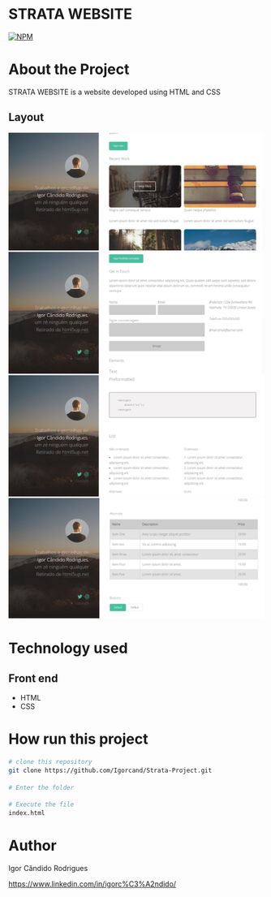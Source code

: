 # STRATA WEBSITE
[![NPM](https://img.shields.io/npm/l/react)](https://github.com/Igorcand/Strata-Project/blob/master/LICENSE) 

# About the Project
STRATA WEBSITE is a website developed using HTML and CSS


## Layout 
![Mobile 1](https://github.com/Igorcand/Strata-Project/blob/master/assets/foto1.png) 
![Mobile 2](https://github.com/Igorcand/Strata-Project/blob/master/assets/foto2.png)
![Mobile 3](https://github.com/Igorcand/Strata-Project/blob/master/assets/foto3.png) 
![Mobile 4](https://github.com/Igorcand/Strata-Project/blob/master/assets/foto4.png) 


# Technology used

## Front end
- HTML  
- CSS


# How run this project

```bash
# clone this repository
git clone https://github.com/Igorcand/Strata-Project.git

# Enter the folder 

# Execute the file 
index.html
```


# Author

Igor Cândido Rodrigues

https://www.linkedin.com/in/igorc%C3%A2ndido/
